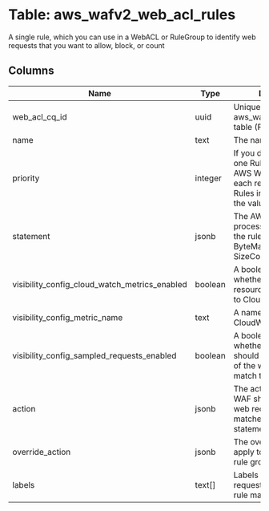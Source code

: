 
# Table: aws_wafv2_web_acl_rules
A single rule, which you can use in a WebACL or RuleGroup to identify web requests that you want to allow, block, or count
## Columns
| Name        | Type           | Description  |
| ------------- | ------------- | -----  |
|web_acl_cq_id|uuid|Unique CloudQuery ID of aws_wafv2_web_acls table (FK)|
|name|text|The name of the rule|
|priority|integer|If you define more than one Rule in a WebACL, AWS WAF evaluates each request against the Rules in order based on the value of Priority|
|statement|jsonb|The AWS WAF processing statement for the rule, for example ByteMatchStatement or SizeConstraintStatement.  |
|visibility_config_cloud_watch_metrics_enabled|boolean|A boolean indicating whether the associated resource sends metrics to CloudWatch|
|visibility_config_metric_name|text|A name of the CloudWatch metric|
|visibility_config_sampled_requests_enabled|boolean|A boolean indicating whether AWS WAF should store a sampling of the web requests that match the rules|
|action|jsonb|The action that AWS WAF should take on a web request when it matches the rule statement|
|override_action|jsonb|The override action to apply to the rules in a rule group|
|labels|text[]|Labels to apply to web requests that match the rule match statement|
